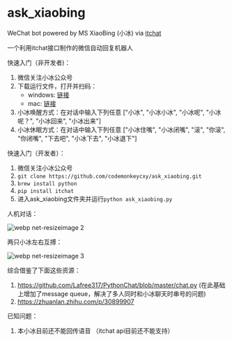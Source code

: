 # ask_xiaobing
WeChat bot powered by MS XiaoBing (小冰) via [itchat](https://github.com/littlecodersh/ItChat) 

一个利用itchat接口制作的微信自动回复机器人

快速入门（非开发者)：
1. 微信关注小冰公众号
2. 下载运行文件，打开并扫码：
    - windows: [链接](https://github.com/codemonkeycxy/ask_xiaobing/blob/master/dist/ask_xiaobing_win-64.exe)
    - mac: [链接](https://github.com/codemonkeycxy/ask_xiaobing/blob/master/dist/ask_xiaobing_mac.zip)
3. 小冰唤醒方式：在对话中输入下列任意 ["小冰", "小冰小冰", "小冰呢", "小冰呢？", "小冰回来", "小冰出来"]
4. 小冰休眠方式：在对话中输入下列任意 ["小冰住嘴", "小冰闭嘴", "滚", "你滚", "你闭嘴", "下去吧", "小冰下去", "小冰退下"]

快速入门（开发者）：
1. 微信关注小冰公众号
2. `git clone https://github.com/codemonkeycxy/ask_xiaobing.git`
3. `brew install python`
4. `pip install itchat`
5. 进入ask_xiaobing文件夹并运行`python ask_xiaobing.py`

人机对话：

![webp net-resizeimage 2](https://user-images.githubusercontent.com/32557706/34453150-0cc4b506-ed01-11e7-86d3-e705e12e8bc8.jpg)

两只小冰左右互搏：

![webp net-resizeimage 3](https://user-images.githubusercontent.com/32557706/34457303-6f47b902-ed61-11e7-9e00-62a575ad9faa.jpg)

综合借鉴了下面这些资源：
1. https://github.com/Lafree317/PythonChat/blob/master/chat.py (在此基础上增加了message queue，解决了多人同时和小冰聊天时串号的问题)
2. https://zhuanlan.zhihu.com/p/30899907

已知问题：
1. 本小冰目前还不能回传语音 （itchat api目前还不能支持）
